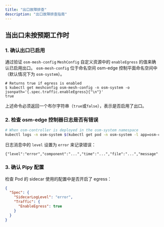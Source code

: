 ```yaml
---
title: "出口故障排查"
description: "出口故障排查指南"
---
```


## 当出口未按预期工作时

### 1. 确认出口已启用

通过验证 `osm-mesh-config` `MeshConfig` 自定义资源中的 `enableEgress` 的值来确认已启用出口。 `osm-mesh-config` 位于命名空间 osm-edge 控制平面命名空间中（默认情况下为 `osm-system`）。

```console
# Returns true if egress is enabled
$ kubectl get meshconfig osm-mesh-config -n osm-system -o jsonpath='{.spec.traffic.enableEgress}{"\n"}'
true
```

上述命令必须返回一个布尔字符串（`true`或`false`），表示是否启用了出口。

### 2. 检查 osm-edge 控制器日志是否有错误

```bash
# When osm-controller is deployed in the osm-system namespace
kubectl logs -n osm-system $(kubectl get pod -n osm-system -l app=osm-controller -o jsonpath='{.items[0].metadata.name}')
```

日志消息中的 `level` 设置为 `error` 来记录错误：
```console
{"level":"error","component":"...","time":"...","file":"...","message":"..."}
```

### 3. 确认 Pipy 配置

检查 Pod 的 sidecar 使用的配置中是否开启了 egress：

```json
{
  "Spec": {
    "SidecarLogLevel": "error",
    "Traffic": {
      "EnableEgress": true
    }
  }
}
```
